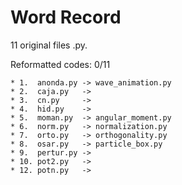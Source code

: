 # Word Record
11 original files .py.

Reformatted codes: 0/11

    * 1.  anonda.py -> wave_animation.py
    * 2.  caja.py   -> 
    * 3.  cn.py     -> 
    * 4.  hid.py    -> 
    * 5.  moman.py  -> angular_moment.py
    * 6.  norm.py   -> normalization.py
    * 7.  orto.py   -> orthogonality.py
    * 8.  osar.py   -> particle_box.py
    * 9.  pertur.py -> 
    * 10. pot2.py   -> 
    * 12. potn.py   -> 

